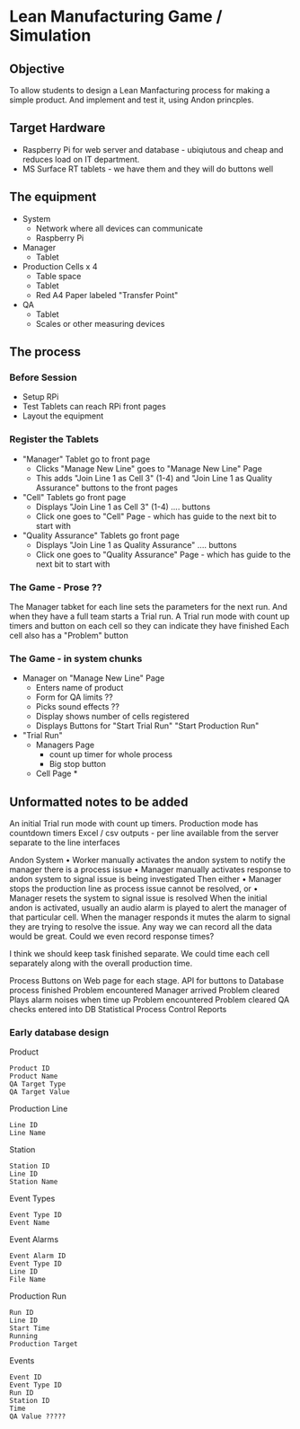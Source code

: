 # Lean Manufacturing Game / Simulation

## Objective

To allow students to design a Lean Manfacturing process for making a simple product. 
And implement and test it, using Andon princples.

## Target Hardware
* Raspberry Pi for web server and database - ubiqiutous and cheap and reduces load on IT department.
* MS Surface RT tablets - we have them and they will do buttons well

## The equipment
* System
  * Network where all devices can communicate
  * Raspberry Pi
* Manager
  * Tablet 
* Production Cells x 4
  * Table space
  * Tablet
  * Red A4 Paper labeled "Transfer Point"
* QA
  * Tablet
  * Scales or other measuring devices
  
## The process

### Before Session
* Setup RPi
* Test Tablets can reach RPi front pages
* Layout the equipment

### Register the Tablets
* "Manager" Tablet go to front page
  * Clicks "Manage New Line" goes to "Manage New Line" Page
  * This adds "Join Line 1 as Cell 3" (1-4) and "Join Line 1 as Quality Assurance" buttons to the front pages
* "Cell" Tablets go front page
  * Displays "Join Line 1 as Cell 3" (1-4) .... buttons
  * Click one goes to "Cell" Page  - which has guide to the next bit to start with 
* "Quality Assurance" Tablets go front page
  * Displays "Join Line 1 as Quality Assurance" .... buttons
  * Click one goes to "Quality Assurance" Page - which has guide to the next bit to start with 

### The Game - Prose ??

The Manager tabket for each line sets the parameters for the next run.
And when they have a full team starts a Trial run.
A Trial run mode with count up timers and button on each cell so they can indicate they have finished
Each cell also has a "Problem" button




### The Game - in system chunks
* Manager on "Manage New Line" Page 
  * Enters name of product
  * Form for QA limits ??
  * Picks sound effects ??
  * Display shows number of cells registered
  * Displays Buttons for "Start Trial Run" "Start Production Run"
* "Trial Run"
  * Managers Page
    * count up timer for whole process
    * Big stop button
  * Cell Page
    * 


## Unformatted notes to be added

An initial Trial run mode with count up timers.
Production mode has countdown timers
Excel / csv outputs - per line available from the server separate to the line interfaces

Andon System
• Worker manually activates the andon system to notify the manager there is a process issue
• Manager manually activates response to andon system to signal issue is being investigated
Then either
• Manager stops the production line as process issue cannot be resolved, or
• Manager resets the system to signal issue is resolved
When the initial andon is activated, usually an audio alarm is played to alert the manager of that particular cell. When the manager responds it mutes the alarm to signal they are trying to resolve the issue.
Any way we can record all the data would be great. Could we even record response times?

I think we should keep task finished separate. We could time each cell separately along with the overall production time.


Process Buttons on Web page for each stage.
    API for buttons to Database
        process finished
        Problem encountered
        Manager arrived
        Problem cleared
    Plays alarm noises when
        time up
        Problem encountered
        Problem cleared
    QA checks entered into DB
    Statistical Process Control
    Reports


### Early database design
Product

    Product ID
    Product Name
    QA Target Type
    QA Target Value

Production Line

    Line ID
    Line Name

Station

    Station ID
    Line ID
    Station Name

Event Types

    Event Type ID
    Event Name

Event Alarms

    Event Alarm ID
    Event Type ID
    Line ID
    File Name

Production Run

    Run ID
    Line ID
    Start Time
    Running
    Production Target

Events

    Event ID
    Event Type ID
    Run ID
    Station ID
    Time
    QA Value ?????
